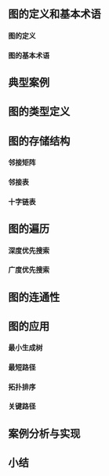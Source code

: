 ## 图的定义和基本术语

#### 图的定义

#### 图的基本术语

## 典型案例

## 图的类型定义

## 图的存储结构

#### 邻接矩阵

#### 邻接表

#### 十字链表

## 图的遍历

#### 深度优先搜索

#### 广度优先搜索

## 图的连通性

## 图的应用

#### 最小生成树

#### 最短路径

#### 拓扑排序

#### 关键路径

## 案例分析与实现

## 小结

